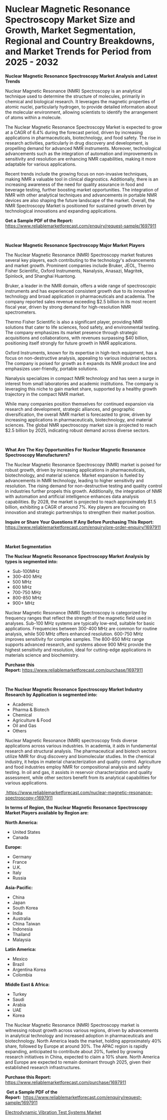 <p><h1>Nuclear Magnetic Resonance Spectroscopy Market Size and Growth, Market Segmentation, Regional and Country Breakdowns, and Market Trends for Period from 2025 -  2032</h1></p><p><strong>Nuclear Magnetic Resonance Spectroscopy Market Analysis and Latest Trends</strong></p>
<p><p>Nuclear Magnetic Resonance (NMR) Spectroscopy is an analytical technique used to determine the structure of molecules, primarily in chemical and biological research. It leverages the magnetic properties of atomic nuclei, particularly hydrogen, to provide detailed information about the molecular environment, allowing scientists to identify the arrangement of atoms within a molecule.</p><p>The Nuclear Magnetic Resonance Spectroscopy Market is expected to grow at a CAGR of 6.4% during the forecast period, driven by increasing applications in pharmaceuticals, biotechnology, and food safety. The rise in research activities, particularly in drug discovery and development, is propelling demand for advanced NMR instruments. Moreover, technological advancements such as the integration of automation and improvements in sensitivity and resolution are enhancing NMR capabilities, making it more adaptable for various applications.</p><p>Recent trends include the growing focus on non-invasive techniques, making NMR a valuable tool in clinical diagnostics. Additionally, there is an increasing awareness of the need for quality assurance in food and beverage testing, further boosting market opportunities. The integration of NMR with other analytical techniques and advancements in portable NMR devices are also shaping the future landscape of the market. Overall, the NMR Spectroscopy Market is positioned for sustained growth driven by technological innovations and expanding applications.</p></p>
<p><strong>Get a Sample PDF of the Report:&nbsp;</strong> <a href="https://www.reliablemarketforecast.com/enquiry/request-sample/1697911?utm_campaign=3029&utm_medium=2&utm_source=Github&utm_content=ia&utm_term=24032025&utm_id=nuclear-magnetic-resonance-spectroscopy">https://www.reliablemarketforecast.com/enquiry/request-sample/1697911</a></p>
<p>&nbsp;</p>
<p><strong>Nuclear Magnetic Resonance Spectroscopy Major Market Players</strong></p>
<p><p>The Nuclear Magnetic Resonance (NMR) Spectroscopy market features several key players, each contributing to the technology's advancements and market growth. Prominent companies include Bruker, JEOL, Thermo Fisher Scientific, Oxford Instruments, Nanalysis, Anasazi, Magritek, Spinlock, and Shanghai Huantong.</p><p>Bruker, a leader in the NMR domain, offers a wide range of spectroscopic instruments and has experienced consistent growth due to its innovative technology and broad application in pharmaceuticals and academia. The company reported sales revenue exceeding $2.5 billion in its most recent fiscal year, driven by strong demand for high-resolution NMR spectrometers.</p><p>Thermo Fisher Scientific is also a significant player, providing NMR solutions that cater to life sciences, food safety, and environmental testing. The company emphasizes its market presence through strategic acquisitions and collaborations, with revenues surpassing $40 billion, positioning itself strongly for future growth in NMR applications.</p><p>Oxford Instruments, known for its expertise in high-tech equipment, has a focus on non-destructive analysis, appealing to various industrial sectors. The company is poised for growth as it expands its NMR product line and emphasizes user-friendly, portable solutions.</p><p>Nanalysis specializes in compact NMR technology and has seen a surge in interest from small laboratories and academic institutions. The company is leveraging this niche to gain market share, supported by a healthy growth trajectory in the compact NMR market.</p><p>While many companies position themselves for continued expansion via research and development, strategic alliances, and geographic diversification, the overall NMR market is forecasted to grow, driven by increasing applications in pharmaceuticals, biotechnology, and material sciences. The global NMR spectroscopy market size is projected to reach $2.5 billion by 2025, indicating robust demand across diverse sectors.</p></p>
<p>&nbsp;</p>
<p><strong>What Are The Key Opportunities For Nuclear Magnetic Resonance Spectroscopy Manufacturers?</strong></p>
<p><p>The Nuclear Magnetic Resonance Spectroscopy (NMR) market is poised for robust growth, driven by increasing applications in pharmaceuticals, biotechnology, and material science. Market expansion is fueled by advancements in NMR technology, leading to higher sensitivity and resolution. The rising demand for non-destructive testing and quality control in industries further propels this growth. Additionally, the integration of NMR with automation and artificial intelligence enhances data analysis capabilities. By 2028, the market is projected to reach approximately $1.5 billion, exhibiting a CAGR of around 7%. Key players are focusing on innovation and strategic partnerships to strengthen their market position.</p></p>
<p><strong>Inquire or Share Your Questions If Any Before Purchasing This Report:</strong> <a href="https://www.reliablemarketforecast.com/enquiry/pre-order-enquiry/1697911?utm_campaign=3029&utm_medium=2&utm_source=Github&utm_content=ia&utm_term=24032025&utm_id=nuclear-magnetic-resonance-spectroscopy">https://www.reliablemarketforecast.com/enquiry/pre-order-enquiry/1697911</a></p>
<p>&nbsp;</p>
<p><strong>Market Segmentation</strong></p>
<p><strong>The Nuclear Magnetic Resonance Spectroscopy Market Analysis by types is segmented into:</strong></p>
<p><ul><li>Sub-100MHz</li><li>300-400 MHz</li><li>500 MHz</li><li>600 MHz</li><li>700-750 MHz</li><li>800-850 MHz</li><li>900+ MHz</li></ul></p>
<p><p>Nuclear Magnetic Resonance (NMR) Spectroscopy is categorized by frequency ranges that reflect the strength of the magnetic field used in analyses. Sub-100 MHz systems are typically low-end, suitable for basic applications. Frequencies between 300-400 MHz are common for routine analysis, while 500 MHz offers enhanced resolution. 600-750 MHz improves sensitivity for complex samples. The 800-850 MHz range supports advanced research, and systems above 900 MHz provide the highest sensitivity and resolution, ideal for cutting-edge applications in materials science and biochemistry.</p></p>
<p><strong>Purchase this Report:&nbsp;</strong><a href="https://www.reliablemarketforecast.com/purchase/1697911?utm_campaign=3029&utm_medium=2&utm_source=Github&utm_content=ia&utm_term=24032025&utm_id=nuclear-magnetic-resonance-spectroscopy">https://www.reliablemarketforecast.com/purchase/1697911</a></p>
<p>&nbsp;</p>
<p><strong>The Nuclear Magnetic Resonance Spectroscopy Market Industry Research by Application is segmented into:</strong></p>
<p><ul><li>Academic</li><li>Pharma & Biotech</li><li>Chemical</li><li>Agriculture & Food</li><li>Oil and Gas</li><li>Others</li></ul></p>
<p><p>Nuclear Magnetic Resonance (NMR) spectroscopy finds diverse applications across various industries. In academia, it aids in fundamental research and structural analysis. The pharmaceutical and biotech sectors utilize NMR for drug discovery and biomolecular studies. In the chemical industry, it helps in material characterization and quality control. Agriculture and food industries employ NMR for compositional analysis and safety testing. In oil and gas, it assists in reservoir characterization and quality assessment, while other sectors benefit from its analytical capabilities for various applications.</p></p>
<p><a href="https://www.reliablemarketforecast.com/nuclear-magnetic-resonance-spectroscopy-r1697911?utm_campaign=3029&utm_medium=2&utm_source=Github&utm_content=ia&utm_term=24032025&utm_id=nuclear-magnetic-resonance-spectroscopy">&nbsp;https://www.reliablemarketforecast.com/nuclear-magnetic-resonance-spectroscopy-r1697911</a></p>
<p><strong>In terms of Region, the Nuclear Magnetic Resonance Spectroscopy Market Players available by Region are:</strong></p>
<p>
    <p> <strong> North America: </strong>
        <ul>
            <li>United States</li>
            <li>Canada</li>
        </ul>
        </p> 
    <p> <strong> Europe: </strong>
        <ul>
            <li>Germany</li>
            <li>France</li>
            <li>U.K.</li>
            <li>Italy</li>
            <li>Russia</li>
        </ul>
        </p> 
    <p> <strong> Asia-Pacific: </strong>
        <ul>
            <li>China</li>
            <li>Japan</li>
            <li>South Korea</li>
            <li>India</li>
            <li>Australia</li>
            <li>China Taiwan</li>
            <li>Indonesia</li>
            <li>Thailand</li>
            <li>Malaysia</li>
        </ul>
        </p> 
    <p> <strong> Latin America: </strong>
        <ul>
            <li>Mexico</li>
            <li>Brazil</li>
            <li>Argentina Korea</li>
            <li>Colombia</li>
        </ul>
        </p> 
    <p> <strong> Middle East & Africa: </strong>
        <ul>
            <li>Turkey</li>
            <li>Saudi</li>
            <li>Arabia</li>
            <li>UAE</li>
            <li>Korea</li>
        </ul>
    </p>
    </p>
<p><p>The Nuclear Magnetic Resonance (NMR) Spectroscopy market is witnessing robust growth across various regions, driven by advancements in analytical technology and increased adoption in pharmaceuticals and biotechnology. North America leads the market, holding approximately 40% share, followed by Europe at around 30%. The APAC region is rapidly expanding, anticipated to contribute about 20%, fueled by growing research initiatives in China, expected to claim a 10% share. North America and Europe are expected to remain dominant through 2025, given their established research infrastructures.</p></p>
<p><strong>Purchase this Report: </strong><a href="https://www.reliablemarketforecast.com/purchase/1697911?utm_campaign=3029&utm_medium=2&utm_source=Github&utm_content=ia&utm_term=24032025&utm_id=nuclear-magnetic-resonance-spectroscopy">https://www.reliablemarketforecast.com/purchase/1697911</a></p>
<p>&nbsp;<strong>Get a Sample PDF of the Report:&nbsp;&nbsp;</strong><a href="https://www.reliablemarketforecast.com/enquiry/request-sample/1697911?utm_campaign=3029&utm_medium=2&utm_source=Github&utm_content=ia&utm_term=24032025&utm_id=nuclear-magnetic-resonance-spectroscopy">https://www.reliablemarketforecast.com/enquiry/request-sample/1697911</a></p>
<p><strong></strong></p>
<p><p><a href="https://github.com/shewlisapsai/Market-Research-Report-List-1/blob/main/electrodynamic-vibration-test-systems-market.md?utm_campaign=3029&utm_medium=2&utm_source=Github&utm_content=ia&utm_term=24032025&utm_id=nuclear-magnetic-resonance-spectroscopy">Electrodynamic Vibration Test Systems Market</a></p></p>